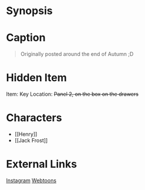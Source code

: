 # Synopsis


# Caption
> Originally posted around the end of Autumn ;D

# Hidden Item
Item: Key
Location: ~~Panel 2, on the box on the drawers~~

# Characters
* [[Henry]]
* [[Jack Frost]]

# External Links
[Instagram](https://www.instagram.com/p/B43pxw2DMrN/)
[Webtoons](https://www.webtoons.com/en/challenge/twistwood-tales/18-henry-/viewer?title_no=344740&episode_no=20)
